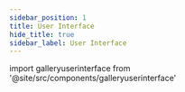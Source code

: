 ```yaml
---
sidebar_position: 1
title: User Interface
hide_title: true
sidebar_label: User Interface
---
```

import galleryuserinterface from '@site/src/components/galleryuserinterface'

<galleryuserinterface />
